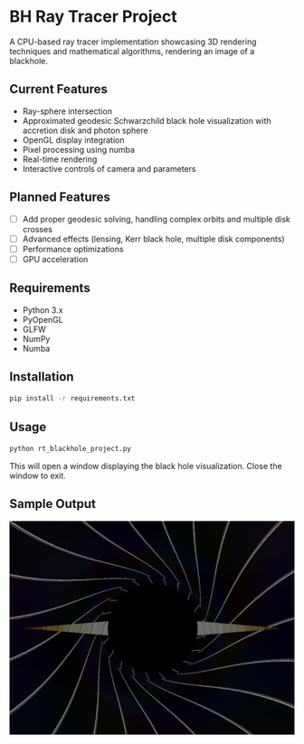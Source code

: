 # BH Ray Tracer Project

A CPU-based ray tracer implementation showcasing 3D rendering techniques and mathematical algorithms, rendering an image of a blackhole.

## Current Features
- Ray-sphere intersection
- Approximated geodesic Schwarzchild black hole visualization with accretion disk and photon sphere
- OpenGL display integration
- Pixel processing using numba
- Real-time rendering
- Interactive controls of camera and parameters

## Planned Features
- [ ] Add proper geodesic solving, handling complex orbits and multiple disk crosses
- [ ] Advanced effects (lensing, Kerr black hole, multiple disk components)
- [ ] Performance optimizations
- [ ] GPU acceleration

## Requirements
- Python 3.x
- PyOpenGL
- GLFW
- NumPy
- Numba

## Installation
```bash
pip install -r requirements.txt 
```

## Usage
```bash
python rt_blackhole_project.py 
```
This will open a window displaying the black hole visualization. Close the window to exit.

## Sample Output
![Black Hole Visualization](images/BH_raytrace_SS_V2.PNG)
